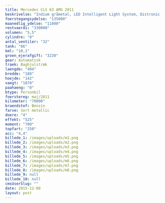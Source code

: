 ```yaml
---
title: Mercedes CLS 63 AMG 2011
beskrivelse: "Indium gråmetal, LED Intelligent Light System, Distronic Plus inkl BAS Plus og Pre-Safe bremser (adaptiv fartpilot), COMAND online navigation, AMG styling, AMG Driver-pakke, AMG Ride Control, Keyless Go, Blind Spot Assist, Active Lane Keeping Assist, soltag, parkeringssensor for/bag, selvkørende ParkAssist, AMG Performance rat, AGILITY control undervogn, AMG keramiske bremser, Harman Kardon Logic 7 surround sound, DAB radio, ECO start/stop-funktion, Homelink (garageåbner), 80L tank, 19\" AMG alufælge, media interface, 6 disc DVD-skifter, regnsensor, hukommelsespakke forsæder, klimatiske komfortsæder, dæktryk overvågningssystem, lyspakke indvendig, elek. bagklap, læderpakke indvendig, fuld servicebog."
foerstegangsydelse: "135000"
maanedlig_ydelse: "11800"
restvaerdi: "330000"
volumen: "5,5"
cylindre: "8"
antal_ventiler: "32"
tank: "66"
kml: "10,1"
groen_ejerafgift: "3230"
gear: Automatisk
traek: Baghjulstræk
laengde: "494"
bredde: "188"
hoejde: "142"
vaegt: "1870"
paahaeng: "0"
btype: Personbil
foerstereg: maj/2011
kilometer: "70000"
braendstof: Benzin
farve: Sort metallic
doere: "4"
effekt: "525"
moment: "700"
topfart: "250"
acc: "4,4"
billede_1: /images/uploads/m1.png
billede_2: /images/uploads/m2.png
billede_3: /images/uploads/m3.png
billede_4: /images/uploads/m4.png
billede_5: /images/uploads/m5.png
billede_6: /images/uploads/m6.png
billede_7: /images/uploads/m7.png
billede_8: /images/uploads/m8.png
billede_9: null
billede_10: null
cmsUserSlug: ""
date: 2015-12-08 
layout: post
---
```


